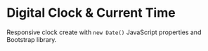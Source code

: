 # Digital Clock & Current Time
Responsive clock create with `new Date()` JavaScript properties and Bootstrap library.